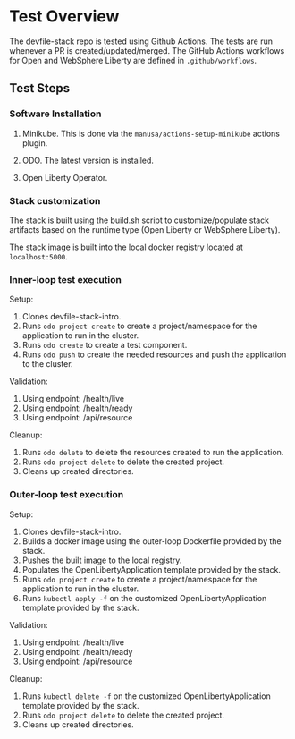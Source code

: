 # Test Overview

The devfile-stack repo is tested using Github Actions. 
The tests are run whenever a PR is created/updated/merged.
The GitHub Actions workflows for Open and WebSphere Liberty are defined in `.github/workflows`.

## Test Steps

### Software Installation

1. Minikube. This is done via the `manusa/actions-setup-minikube` actions plugin.

2. ODO. The latest version is installed.

3. Open Liberty Operator.


### Stack customization 

The stack is built using the build.sh script to customize/populate stack artifacts based on the runtime type (Open Liberty or WebSphere Liberty).

The stack image is built into the local docker registry located at `localhost:5000`.


### Inner-loop test execution

Setup:

1. Clones devfile-stack-intro.
2. Runs `odo project create` to create a project/namespace for the application to run in the cluster.
3. Runs `odo create` to create a test component.
4. Runs `odo push` to create the needed resources and push the application to the cluster.

Validation:

1. Using endpoint: /health/live
2. Using endpoint: /health/ready
3. Using endpoint: /api/resource

Cleanup:

1. Runs `odo delete` to delete the resources created to run the application.
2. Runs `odo project delete` to delete the created project.
3. Cleans up created directories.


### Outer-loop test execution

Setup:

1. Clones devfile-stack-intro.
2. Builds a docker image using the outer-loop Dockerfile provided by the stack.
3. Pushes the built image to the local registry.
3. Populates the OpenLibertyApplication template provided by the stack.
4. Runs `odo project create` to create a project/namespace for the application to run in the cluster.
5. Runs `kubectl apply -f` on the customized OpenLibertyApplication template provided by the stack.


Validation:

1. Using endpoint: /health/live
2. Using endpoint: /health/ready
3. Using endpoint: /api/resource

Cleanup:

1. Runs `kubectl delete -f` on the customized OpenLibertyApplication template provided by the stack.
2. Runs `odo project delete` to delete the created project.
3. Cleans up created directories.